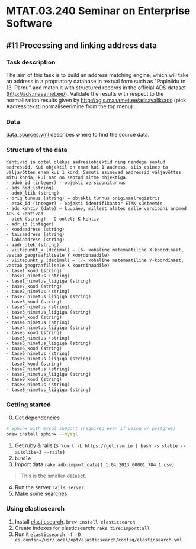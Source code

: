 MTAT.03.240 Seminar on Enterprise Software
==========================================

#11 Processing and linking address data
---------------------------------------

### Task description

The aim of this task is to build an address matching engine, which will take an address in a propriatory database in textual form such as "Papiniidu tn 13, Pärnu" and match it with structured records in the official ADS dataset (http://ads.maaamet.ee/). Validate the results with respect to the normalization results given by http://xgis.maaamet.ee/adsavalik/ads (pick Aadressiteksti normaliseerimine from the top menu) .

### Data

[data_sources.yml](data_sources.yml) describes where to find the source data.

### Structure of the data
```
Kehtivad ja ootel olekus aadresiobjektid ning nendega seotud aadressid. Kui objektil on enam kui 1 aadress, siis esineb ta väljavõttes enam kui 1 kord. Samuti esinevad aadressid väljavõttes mitu korda, kui nad on seotud mitme objektiga.
- adob_id (integer) - objekti versioonitunnus
- ads_oid (string)
- adob_liik (string)
- orig_tunnus (string) – objekti tunnus originaalregistris
- etak_id (integer) - objekti identifikaator ETAK süsteemis
- ads_kehtiv (date) – kuupäev, millest alates selle versiooni andmed ADS-s kehtivad
- olek (string) – O–ootel; K-kehtiv
- adr_id (integer)
- koodaadress (string)
- taisaadress (string)
- lahiaadress (string)
- aadr_olek (string)
- viitepunkt_x (decimal) – (6- kohaline matemaatiline X-koordinaat, vastab geograafilisele Y koordinaadile)
- viitepunkt_y (decimal) – (7- kohaline matemaatiline Y-koordinaat, vastab geograafilisele X koordinaadile)
- tase1_kood (string)
- tase1_nimetus (string)
- tase1_nimetus_liigiga (string)
- tase2_kood (string)
- tase2_nimetus (string)
- tase2_nimetus_liigiga (string)
- tase3_kood (string)
- tase3_nimetus (string)
- tase3_nimetus_liigiga (string)
- tase4_kood (string)
- tase4_nimetus (string)
- tase4_nimetus_liigiga (string)
- tase5_kood (string)
- tase5_nimetus (string)
- tase5_nimetus_liigiga (string)
- tase6_kood (string)
- tase6_nimetus (string)
- tase6_nimetus_liigiga (string)
- tase7_kood (string)
- tase7_nimetus (string)
- tase7_nimetus_liigiga (string)
- tase8_kood (string)
- tase8_nimetus (string)
- tase8_nimetus_liigiga (string)
```

### Getting started
0. Get dependencies
```bash
# Sphinx with mysql support (required even if using w/ postgres)
brew install sphinx --mysql
```
1. Get ruby & rails (```$ \curl -L https://get.rvm.io | bash -s stable --autolibs=3 --rails```)
2. ```bundle```
3. Import data ```rake adb:import_data[1_1.04.2013_00001_784_1.csv]```
> This is the smaller dataset.
4. Run the server ```rails server```
5. Make some [searches](http://localhost:3000/)

### Using elasticsearch

1. Install [elasticsearch](http://www.elasticsearch.org/). ```brew install elasticsearch```
2. Create indexes for elasticsearch: ```rake tire:import:all```
3. Run it ```elasticsearch -f -D es.config=/usr/local/opt/elasticsearch/config/elasticsearch.yml```

